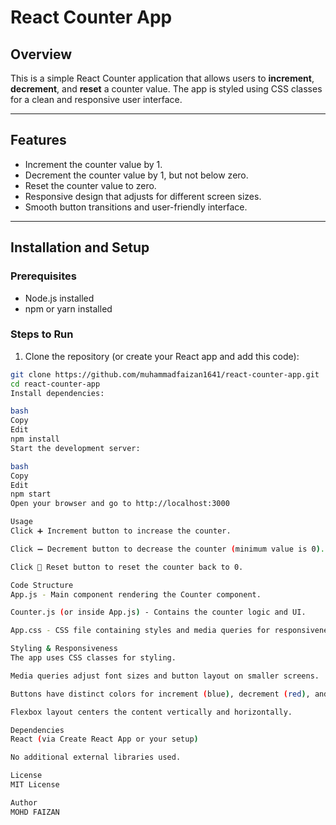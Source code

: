 # React Counter App

## Overview

This is a simple React Counter application that allows users to **increment**, **decrement**, and **reset** a counter value. The app is styled using CSS classes for a clean and responsive user interface.

---

## Features

- Increment the counter value by 1.
- Decrement the counter value by 1, but not below zero.
- Reset the counter value to zero.
- Responsive design that adjusts for different screen sizes.
- Smooth button transitions and user-friendly interface.

---


## Installation and Setup

### Prerequisites

- Node.js installed
- npm or yarn installed

### Steps to Run

1. Clone the repository (or create your React app and add this code):

```bash
git clone https://github.com/muhammadfaizan1641/react-counter-app.git
cd react-counter-app
Install dependencies:

bash
Copy
Edit
npm install
Start the development server:

bash
Copy
Edit
npm start
Open your browser and go to http://localhost:3000

Usage
Click ➕ Increment button to increase the counter.

Click ➖ Decrement button to decrease the counter (minimum value is 0).

Click 🔄 Reset button to reset the counter back to 0.

Code Structure
App.js - Main component rendering the Counter component.

Counter.js (or inside App.js) - Contains the counter logic and UI.

App.css - CSS file containing styles and media queries for responsiveness.

Styling & Responsiveness
The app uses CSS classes for styling.

Media queries adjust font sizes and button layout on smaller screens.

Buttons have distinct colors for increment (blue), decrement (red), and reset (yellow).

Flexbox layout centers the content vertically and horizontally.

Dependencies
React (via Create React App or your setup)

No additional external libraries used.

License
MIT License

Author
MOHD FAIZAN